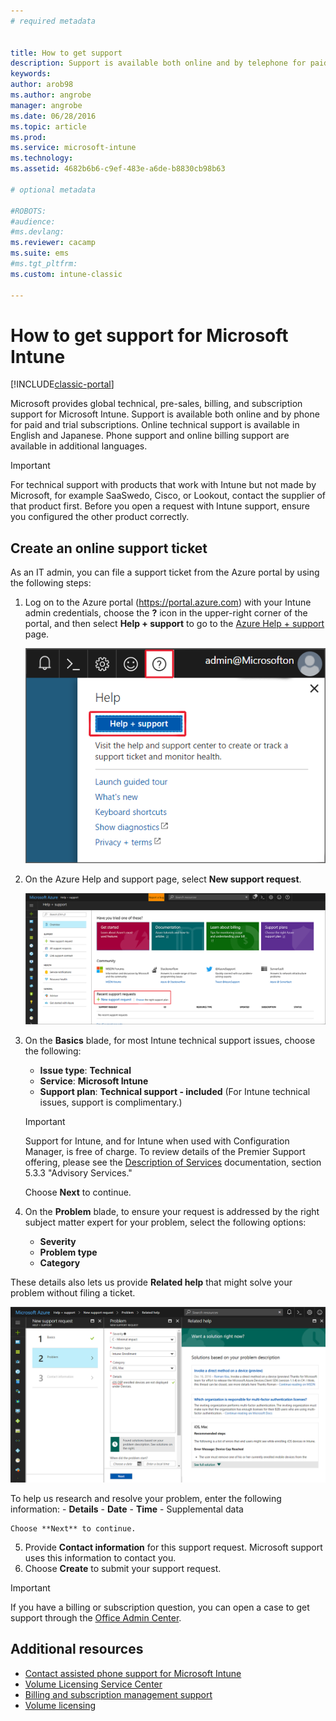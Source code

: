 ```yaml
---
# required metadata


title: How to get support
description: Support is available both online and by telephone for paid and trial subscriptions.
keywords:
author: arob98
ms.author: angrobe
manager: angrobe
ms.date: 06/28/2016
ms.topic: article
ms.prod:
ms.service: microsoft-intune
ms.technology:
ms.assetid: 4682b6b6-c9ef-483e-a6de-b8830cb98b63

# optional metadata

#ROBOTS:
#audience:
#ms.devlang:
ms.reviewer: cacamp
ms.suite: ems
#ms.tgt_pltfrm:
ms.custom: intune-classic

---
```


# How to get support for Microsoft Intune

[!INCLUDE[classic-portal](../includes/classic-portal.md)]

Microsoft provides global technical, pre-sales, billing, and subscription support for Microsoft Intune. Support is available both online and by phone for paid and trial subscriptions. Online technical support is available in English and Japanese. Phone support and online billing support are available in additional languages.

>[!IMPORTANT]
> For technical support with products that work with Intune but not made by Microsoft, for example SaaSwedo, Cisco, or Lookout, contact the supplier of that product first. Before you open a request with Intune support, ensure you configured the other product correctly.

## Create an online support ticket

As an IT admin, you can file a support ticket from the Azure portal by using the following steps:

1. Log on to the Azure portal (https://portal.azure.com) with your Intune admin credentials, choose the **?** icon in the upper-right corner of the portal, and then select **Help + support** to go to the [Azure Help + support](https://portal.azure.com/#blade/Microsoft_Azure_Support/HelpAndSupportBlade/overview) page.

	![Screenshot of Azure portal help and support question mark link with the Help + support link highlighted](./media/azure-get-support.png)

2. On the Azure Help and support page, select **New support request**.

	![Screenshot of Azure portal help and support page with New support request link highlighted](media/azure-support-ticket-link.png)
3. On the **Basics** blade, for most Intune 	technical support issues, choose the following:
	- **Issue type**: **Technical**
	- **Service**: **Microsoft Intune**
	- **Support plan**: **Technical support - included**  (For Intune technical issues, support is complimentary.)

	>[!IMPORTANT]
	>Support for Intune, and for Intune when used with Configuration Manager, is free of charge. To review details of the Premier Support offering, please see the [Description of Services](https://www.microsoft.com/en-us/microsoftservices/services-list.aspx) documentation, section 5.3.3 "Advisory Services."


	Choose **Next** to continue.
4. On the **Problem** blade, to ensure your request is addressed by the right subject matter expert for your problem, select the following options:
	- **Severity**
	- **Problem type**
	- **Category**

 These details also lets us provide **Related help** that might solve your problem without filing a ticket.

 ![Screenshot of Azure portal help and support page with Problem items filled out and displaying solutions based on your problem](./media/support-need-solutions.png)

 To help us research and resolve your problem, enter the following information:
	-	**Details**
	- **Date**
	- **Time**
	- Supplemental data

	Choose **Next** to continue.
5. Provide **Contact information** for this support request. Microsoft support uses this information to contact you.
6. Choose **Create** to submit your support request.

>[!IMPORTANT]
>If you have a billing or subscription question, you can open a case to get support through the [Office Admin Center](https://portal.office.com/Support/SupportEntry.aspx).

## Additional resources
- [Contact assisted phone support for Microsoft Intune](contact-assisted-phone-support-for-microsoft-intune.md)
- [Volume Licensing Service Center](http://go.microsoft.com/fwlink/p/?LinkID=282016)
- [Billing and subscription management support](https://support.office.com/article/Contact-Office-365-for-business-support-Admin-Help-32a17ca7-6fa0-4870-8a8d-e25ba4ccfd4b?ui=en-US&rs=en-US&ad=US)
- [Volume licensing](http://go.microsoft.com/fwlink/p/?LinkID=282015)
